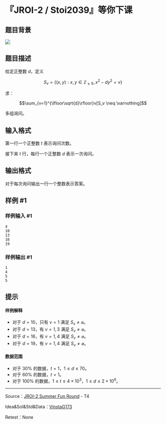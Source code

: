 # 『JROI-2 / Stoi2039』等你下课

## 题目背景

![](bilibili:BV1hW411v7GC)

## 题目描述

给定正整数 $d$，定义

$$S_v=\{(x,y):x,y \in \mathbb{Z_{\ge 0}},x^2-dy^2=v\}$$

求：

$$\sum_{v=1}^{\lfloor\sqrt{d}\rfloor}v[S_v \neq \varnothing]$$

多组询问。

## 输入格式

第一行一个正整数 $t$ 表示询问次数。

接下来 $t$ 行，每行一个正整数 $d$ 表示一次询问。

## 输出格式

对于每次询问输出一行一个整数表示答案。

## 样例 #1

### 样例输入 #1
```
4
10
13
16
19
```

### 样例输出 #1

```
1
4
5
5
```

## 提示

#### 样例解释

- 对于 $d=10$，只有 $v=1$ 满足 $S_v \neq \varnothing$。
- 对于 $d=13$，有 $v=1,3$ 满足 $S_v \neq \varnothing$。
- 对于 $d=16$，有 $v=1,4$ 满足 $S_v \neq \varnothing$。
- 对于 $d=19$，有 $v=1,4$ 满足 $S_v \neq \varnothing$。

#### 数据范围

- 对于 $30\%$ 的数据，$t=1$，$1 \le d \le 70$。
- 对于 $60\%$ 的数据，$t=1$。
- 对于 $100\%$ 的数据，$1 \le t \le 4 \times 10^3$，$1 \le d \le 2 \times 10^6$。

-----
Source：[JROI-2 Summer Fun Round](https://www.luogu.com.cn/contest/30241) - T4

Idea&Sol&Std&Data：[VinstaG173](/user/59388)

Retest：None
